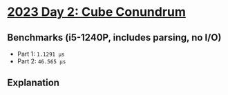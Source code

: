# [2023 Day 2: Cube Conundrum](https://adventofcode.com/2023/day/2)

## Benchmarks (i5-1240P, includes parsing, no I/O)

- Part 1: `1.1291 µs`
- Part 2: `46.565 µs`

## Explanation
